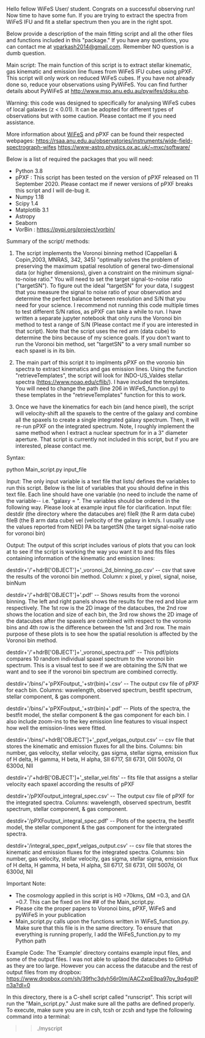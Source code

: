 
Hello fellow WiFeS User/ student. Congrats on a successful observing run! Now time to have some fun. If you are trying to extract the spectra from WiFeS IFU and fit a stellar spectrum then you are in the right spot.

Below provide a description of the main fitting script and all the other files and functions included in this "package." If you have any questions, you can contact me at vparkash2014@gmail.com. Remember NO question is a dumb question.

Main script:
The main function of this script is to extract stellar kinematic, gas kinematic and emission line fluxes from WiFeS IFU cubes using pPXF. This script will only work on reduced WiFeS cubes. If you have not already done so, reduce your observations using PyWiFeS. You can find further details about PyWiFeS at http://www.mso.anu.edu.au/pywifes/doku.php.

Warning: this code was designed to specifically for analysing WiFeS cubes of local galaxies (z < 0.01). It can be adopted for different types of observations but with some caution. Please contact me if you need assistance.

More information about [WiFeS](https://rsaa.anu.edu.au/observatories/instruments/wide-field-spectrograph-wifes) and pPXF can be found their respected webpages:
https://rsaa.anu.edu.au/observatories/instruments/wide-field-spectrograph-wifes
https://www-astro.physics.ox.ac.uk/~mxc/software/


Below is a list of required the packages that you will need:
* Python 3.8
* pPXF : This script has been tested on the version of pPXF released on 11 September 2020. Please contact me if newer versions of pPXF breaks this script and I will de-bug it.
* Numpy 1.18
* Scipy 1.4
* Matplotlib 3.1
* Astropy
* Seaborn
* VorBin : https://pypi.org/project/vorbin/


Summary of the script/ methods:
1. The script implements the Voronoi binning method (Cappellari & Copin,2003, MNRAS, 342, 345) "optimally solves the problem of preserving the maximum spatial resolution of general two-dimensional data (or higher dimensions), given a constraint on the minimum signal-to-noise ratio."  You will need to set the target signal-to-noise ratio ("targetSN"). To figure out the ideal "targetSN" for your data, I suggest that you measure the signal to noise ratio of your observation and determine the perfect balance between resolution and S/N that you need for your science. I recommend not running this code multiple times to test different S/N ratios, as pPXF can take a while to run. I have written a separate jupyter notebook that only runs the Voronoi bin method to test a range of S/N (Please contact me if you are interested in that script). Note that the script uses the red arm (data cube) to determine the bins because of my science goals. If you don't want to run the Voronoi bin method, set "targetSN" to a very small number so each spaxel is in its bin.

2. The main part of this script it to implments pPXF on the voronio bin spectra to extract kinematics and gas emission lines. Using the function "retrieveTemplates", the script will look for INDO-US_Valdes stellar spectra (https://www.noao.edu/cflib/). I have included the templates. You will need to change the path (line 206 in WiFeS_function.py) to these templates in the "retrieveTemplates" function for this to work.

3. Once we have the kinematics for each bin (and hence pixel), the script will velocity-shift all the spaxels to the centre of the galaxy and combine all the spaxels to create a single integrated galaxy spectrum. Then, it will re-run pPXF on the integrated spectrum. Note, I roughly implement the same method when I extract a nuclear spectrum for in a 3" diameter aperture. That script is currently not included in this script, but if you are interested, please contact me.


Syntax:

python Main_script.py input_file

Input:
The only input variable is a text file that lists/ defines the variables to run this script. Below is the list of variables that you should define in this text file. Each line should have one variable (no need to include the name of the variable-- i.e. "galaxy = ". The variables should be ordered in the following way. Please look at example input file for clarification.
Input file:
destdir (the directory where the datacubes are)
fileR (the R arm data cube)
fileB (the B arm data cube)
vel (velocity of the galaxy in km/s. I usually use the values reported from NED)
PA
ba
targetSN (the target signal-noise ratio for voronoi bin)


Output:
The output of this script includes various of plots that you can look at to see if the script is working the way you want it to and fits files containing information of the kinematic and emission lines:

destdir+'/'+hdrB['OBJECT']+'_voronoi_2d_binning_pp.csv' -- csv that save the results of the voronoi bin method. Column: x pixel, y pixel, signal, noise, binNum

destdir+'/'+hdrB['OBJECT']+'.pdf' -- Shows results from the voronoi binning. The left and right panels shows the results for the red and blue arm respectively. The 1st row is the 2D image of the datacubes, the 2nd row shows the location and size of each bin, the 3rd row shows the 2D image of the datacubes after the spaxels are combined with respect to the voronio bins and 4th row is the difference between the 1st and 3rd row. The main purpose of these plots is to see how the spatial resolution is affected by the Voronoi bin method.

destdir+'/'+hdrB['OBJECT']+'_voronoi_spectra.pdf' -- This pdf/plots compares 10 random individual spaxel spectrum to the voronoi bin spectrum. This is a visual test to see if we are obtaining the S/N that we want and to see if the voronoi bin spectrum are combined correctly.

destdir+'/bins/'+'pPXFoutput_'+str(bin)+'.csv' -- The output csv file of pPXF for each bin. Columns: wavelength, observed spectrum, bestfit spectrum, stellar component, & gas component.

destdir+'/bins/'+'pPXFoutput_'+str(bin)+'.pdf' -- Plots of the spectra, the bestfit model, the stellar component & the gas component for each bin. I also include zoom-ins to the key emission line features to visual inspect how well the emission-lines were fitted.

destdir+'/bins/'+hdrB['OBJECT']+'_ppxf_velgas_output.csv' -- csv file that stores the kinematic and emission fluxes for all the bins. Columns: bin number, gas velocity, stellar velocity, gas sigma, stellar sigma, emission flux of H delta, H gamma, H beta, H alpha, SII 6717, SII 6731, OIII 5007d, OI 6300d, NII

destdir+'/'+hdrB['OBJECT']+'_stellar_vel.fits' -- fits file that assigns a stellar velocity each spaxel according the results of pPXF

destdir+'/pPXFoutput_integral_spec.csv' --  The output csv file of pPXF for the integrated spectra. Columns: wavelength, observed spectrum, bestfit spectrum, stellar component, & gas component.

destdir+'/pPXFoutput_integral_spec.pdf' -- Plots of the spectra, the bestfit model, the stellar component & the gas component for the intergrated spectra.

destdir+'/integral_spec_ppxf_velgas_output.csv' -- csv file that stores the kinematic and emission fluxes for the integrated spectra. Columns: bin number, gas velocity, stellar velocity, gas sigma, stellar sigma, emission flux of H delta, H gamma, H beta, H alpha, SII 6717, SII 6731, OIII 5007d, OI 6300d, NII


Important Note:
-  The cosmology applied in this script is H0 =70kms, ΩM =0.3, and ΩΛ =0.7. This can be fixed on line ## of the Main_script.py.
- Please cite the proper papers to Voronoi bins, pPXF, WiFeS and pyWiFeS in your publication
- Main_script.py calls upon the functions written in WiFeS_function.py. Make sure that this file is in the same directory. To ensure that everything is running properly, I add the WiFeS_function.py to my Python path

Example Code:
The 'Example' directory contains example input files, and some of the output files.
I was not able to uplaod the datacubes to GitHub as they are too large. However you can access the datacube and the rest of output files from my dropbox:
https://www.dropbox.com/sh/39fhc3dyh56r0lm/AACZxqE9pa97py_9q4gplPn3a?dl=0

In this directory, there is a C-shell script called "runscript". This script will run the "Main_script.py." Just make sure all the paths are defined properly.
To execute, make sure you are in csh, tcsh or zcsh and type the following command into a terminal:
>> ./myscript
